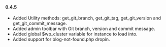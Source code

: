 #### 0.4.5
* Added Utility methods: get_git_branch, get_git_tag, get_git_version and get_git_commit_message.
* Added admin toolbar with Git branch, version and commit message.
* Added global $wp_cluster variable for instance to load into.
* Added support for blog-not-found.php dropin.